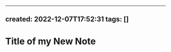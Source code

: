 
<!-- The actual contents of the template begin after the `---` thematic break immediately below this line-->
---
created: 2022-12-07T17:52:31
tags: []
---

# Title of my New Note
